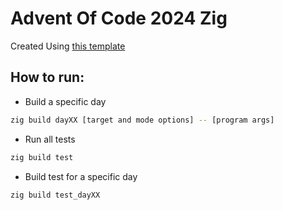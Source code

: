 # Advent Of Code 2024 Zig

Created Using [this template](https://github.com/SpexGuy/Zig-AoC-Template)

## How to run:

- Build a specific day

```sh
zig build dayXX [target and mode options] -- [program args]
``` 
- Run all tests

```sh
zig build test

```
- Build test for a specific day

```sh
zig build test_dayXX

```
